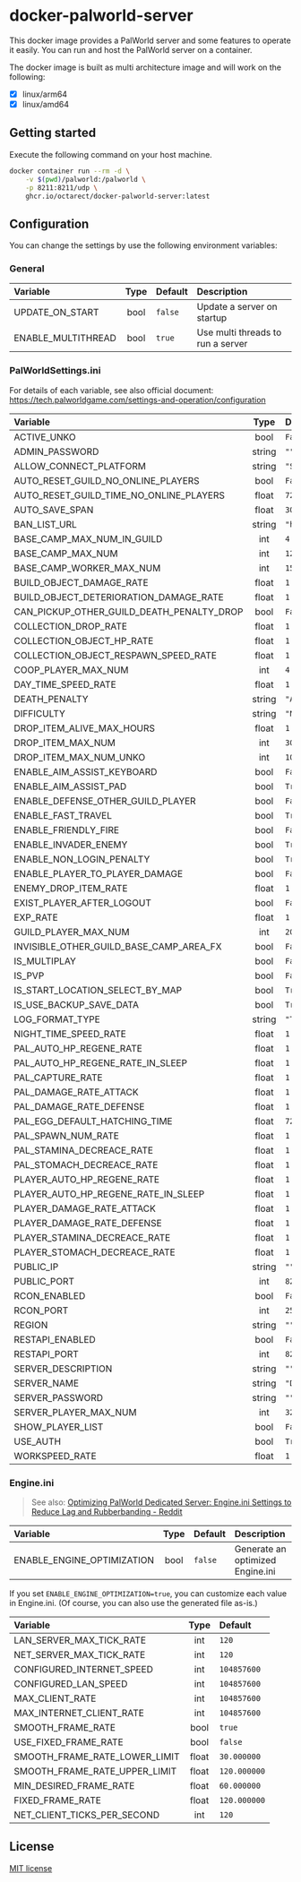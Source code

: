 # docker-palworld-server

This docker image provides a PalWorld server and some features to operate it easily.
You can run and host the PalWorld server on a container.

The docker image is built as multi architecture image and will work on the following:

- [x] linux/arm64
- [x] linux/amd64

## Getting started

Execute the following command on your host machine.

```bash
docker container run --rm -d \
    -v $(pwd)/palworld:/palworld \
    -p 8211:8211/udp \
    ghcr.io/octarect/docker-palworld-server:latest
```

## Configuration

You can change the settings by use the following environment variables:

### General

| Variable           | Type | Default | Description                       |
|:-------------------|:----:|:--------|:----------------------------------|
| UPDATE_ON_START    | bool | `false` | Update a server on startup        |
| ENABLE_MULTITHREAD | bool | `true`  | Use multi threads to run a server |

### PalWorldSettings.ini

For details of each variable, see also official document: https://tech.palworldgame.com/settings-and-operation/configuration

| Variable                                  | Type   | Default                                          |
|:------------------------------------------|:------:|:-------------------------------------------------|
| ACTIVE_UNKO                               | bool   | `False`                                          |
| ADMIN_PASSWORD                            | string | `""`                                             |
| ALLOW_CONNECT_PLATFORM                    | string | `"Steam"`                                        |
| AUTO_RESET_GUILD_NO_ONLINE_PLAYERS        | bool   | `False`                                          |
| AUTO_RESET_GUILD_TIME_NO_ONLINE_PLAYERS   | float  | `72.000000`                                      |
| AUTO_SAVE_SPAN                            | float  | `30.000000`                                      |
| BAN_LIST_URL                              | string | `"https://api.palworldgame.com/api/banlist.txt"` |
| BASE_CAMP_MAX_NUM_IN_GUILD                | int    | `4`                                              |
| BASE_CAMP_MAX_NUM                         | int    | `128`                                            |
| BASE_CAMP_WORKER_MAX_NUM                  | int    | `15`                                             |
| BUILD_OBJECT_DAMAGE_RATE                  | float  | `1.000000`                                       |
| BUILD_OBJECT_DETERIORATION_DAMAGE_RATE    | float  | `1.000000`                                       |
| CAN_PICKUP_OTHER_GUILD_DEATH_PENALTY_DROP | bool   | `False`                                          |
| COLLECTION_DROP_RATE                      | float  | `1.000000`                                       |
| COLLECTION_OBJECT_HP_RATE                 | float  | `1.000000`                                       |
| COLLECTION_OBJECT_RESPAWN_SPEED_RATE      | float  | `1.000000`                                       |
| COOP_PLAYER_MAX_NUM                       | int    | `4`                                              |
| DAY_TIME_SPEED_RATE                       | float  | `1.000000`                                       |
| DEATH_PENALTY                             | string | `"All"`                                          |
| DIFFICULTY                                | string | `"None"`                                         |
| DROP_ITEM_ALIVE_MAX_HOURS                 | float  | `1.000000`                                       |
| DROP_ITEM_MAX_NUM                         | int    | `3000`                                           |
| DROP_ITEM_MAX_NUM_UNKO                    | int    | `100`                                            |
| ENABLE_AIM_ASSIST_KEYBOARD                | bool   | `False`                                          |
| ENABLE_AIM_ASSIST_PAD                     | bool   | `True`                                           |
| ENABLE_DEFENSE_OTHER_GUILD_PLAYER         | bool   | `False`                                          |
| ENABLE_FAST_TRAVEL                        | bool   | `True`                                           |
| ENABLE_FRIENDLY_FIRE                      | bool   | `False`                                          |
| ENABLE_INVADER_ENEMY                      | bool   | `True`                                           |
| ENABLE_NON_LOGIN_PENALTY                  | bool   | `True`                                           |
| ENABLE_PLAYER_TO_PLAYER_DAMAGE            | bool   | `False`                                          |
| ENEMY_DROP_ITEM_RATE                      | float  | `1.000000`                                       |
| EXIST_PLAYER_AFTER_LOGOUT                 | bool   | `False`                                          |
| EXP_RATE                                  | float  | `1.000000`                                       |
| GUILD_PLAYER_MAX_NUM                      | int    | `20`                                             |
| INVISIBLE_OTHER_GUILD_BASE_CAMP_AREA_FX   | bool   | `False`                                          |
| IS_MULTIPLAY                              | bool   | `False`                                          |
| IS_PVP                                    | bool   | `False`                                          |
| IS_START_LOCATION_SELECT_BY_MAP           | bool   | `True`                                           |
| IS_USE_BACKUP_SAVE_DATA                   | bool   | `True`                                           |
| LOG_FORMAT_TYPE                           | string | `"Text"`                                         |
| NIGHT_TIME_SPEED_RATE                     | float  | `1.000000`                                       |
| PAL_AUTO_HP_REGENE_RATE                   | float  | `1.000000`                                       |
| PAL_AUTO_HP_REGENE_RATE_IN_SLEEP          | float  | `1.000000`                                       |
| PAL_CAPTURE_RATE                          | float  | `1.000000`                                       |
| PAL_DAMAGE_RATE_ATTACK                    | float  | `1.000000`                                       |
| PAL_DAMAGE_RATE_DEFENSE                   | float  | `1.000000`                                       |
| PAL_EGG_DEFAULT_HATCHING_TIME             | float  | `72.000000`                                      |
| PAL_SPAWN_NUM_RATE                        | float  | `1.000000`                                       |
| PAL_STAMINA_DECREACE_RATE                 | float  | `1.000000`                                       |
| PAL_STOMACH_DECREACE_RATE                 | float  | `1.000000`                                       |
| PLAYER_AUTO_HP_REGENE_RATE                | float  | `1.000000`                                       |
| PLAYER_AUTO_HP_REGENE_RATE_IN_SLEEP       | float  | `1.000000`                                       |
| PLAYER_DAMAGE_RATE_ATTACK                 | float  | `1.000000`                                       |
| PLAYER_DAMAGE_RATE_DEFENSE                | float  | `1.000000`                                       |
| PLAYER_STAMINA_DECREACE_RATE              | float  | `1.000000`                                       |
| PLAYER_STOMACH_DECREACE_RATE              | float  | `1.000000`                                       |
| PUBLIC_IP                                 | string | `""`                                             |
| PUBLIC_PORT                               | int    | `8211`                                           |
| RCON_ENABLED                              | bool   | `False`                                          |
| RCON_PORT                                 | int    | `25575`                                          |
| REGION                                    | string | `""`                                             |
| RESTAPI_ENABLED                           | bool   | `False`                                          |
| RESTAPI_PORT                              | int    | `8212`                                           |
| SERVER_DESCRIPTION                        | string | `""`                                             |
| SERVER_NAME                               | string | `"Default Palworld Server"`                      |
| SERVER_PASSWORD                           | string | `""`                                             |
| SERVER_PLAYER_MAX_NUM                     | int    | `32`                                             |
| SHOW_PLAYER_LIST                          | bool   | `False`                                          |
| USE_AUTH                                  | bool   | `True`                                           |
| WORKSPEED_RATE                            | float  | `1.000000`                                       |

### Engine.ini

> See also: [Optimizing PalWorld Dedicated Server: Engine.ini Settings to Reduce Lag and Rubberbanding - Reddit](https://www.reddit.com/r/Palworld/comments/19f6i19/optimizing_palworld_dedicated_server_engineini/)

| Variable                   | Type | Default | Description                     |
|:---------------------------|:----:|:--------|:--------------------------------|
| ENABLE_ENGINE_OPTIMIZATION | bool | `false` | Generate an optimized Engine.ini |

If you set `ENABLE_ENGINE_OPTIMIZATION=true`, you can customize each value in Engine.ini.
(Of course, you can also use the generated file as-is.)

| Variable                      | Type  | Default      |
|:------------------------------|:-----:|:-------------|
| LAN_SERVER_MAX_TICK_RATE      | int   | `120`        |
| NET_SERVER_MAX_TICK_RATE      | int   | `120`        |
| CONFIGURED_INTERNET_SPEED     | int   | `104857600`  |
| CONFIGURED_LAN_SPEED          | int   | `104857600`  |
| MAX_CLIENT_RATE               | int   | `104857600`  |
| MAX_INTERNET_CLIENT_RATE      | int   | `104857600`  |
| SMOOTH_FRAME_RATE             | bool  | `true`       |
| USE_FIXED_FRAME_RATE          | bool  | `false`      |
| SMOOTH_FRAME_RATE_LOWER_LIMIT | float | `30.000000`  |
| SMOOTH_FRAME_RATE_UPPER_LIMIT | float | `120.000000` |
| MIN_DESIRED_FRAME_RATE        | float | `60.000000`  |
| FIXED_FRAME_RATE              | float | `120.000000` |
| NET_CLIENT_TICKS_PER_SECOND   | int   | `120`        |

## License

[MIT license](./LICENSE)
